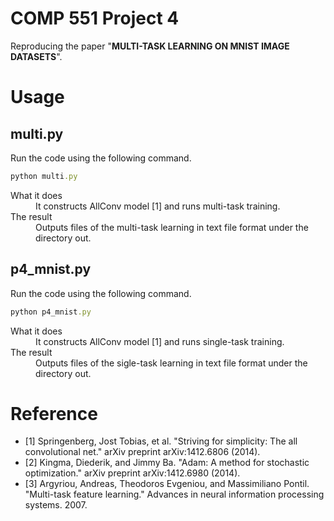 # COMP 551 Project 4
Reproducing the paper "<strong>MULTI-TASK LEARNING ON MNIST IMAGE DATASETS</strong>".

# Usage
## multi.py
Run the code using the following command.
```python:multi.rb
python multi.py
```
<dl>
  <dt>What it does</dt>
  <dd>It constructs AllConv model [1] and runs multi-task training.</dd>
  <dt>The result</dt>
  <dd>Outputs files of the multi-task learning in text file format under the directory out.</dd>
</dl>

## p4_mnist.py
Run the code using the following command.
```python:multi.rb
python p4_mnist.py
```
<dl>
  <dt>What it does</dt>
  <dd>It constructs AllConv model [1] and runs single-task training.</dd>
  <dt>The result</dt>
  <dd>Outputs files of the sigle-task learning in text file format under the directory out.</dd>
</dl>

# Reference
* [1] Springenberg, Jost Tobias, et al. "Striving for simplicity: The all convolutional net." arXiv preprint arXiv:1412.6806 (2014).
* [2] Kingma, Diederik, and Jimmy Ba. "Adam: A method for stochastic optimization." arXiv preprint arXiv:1412.6980 (2014).
* [3] Argyriou, Andreas, Theodoros Evgeniou, and Massimiliano Pontil. "Multi-task feature learning." Advances in neural information processing systems. 2007.
